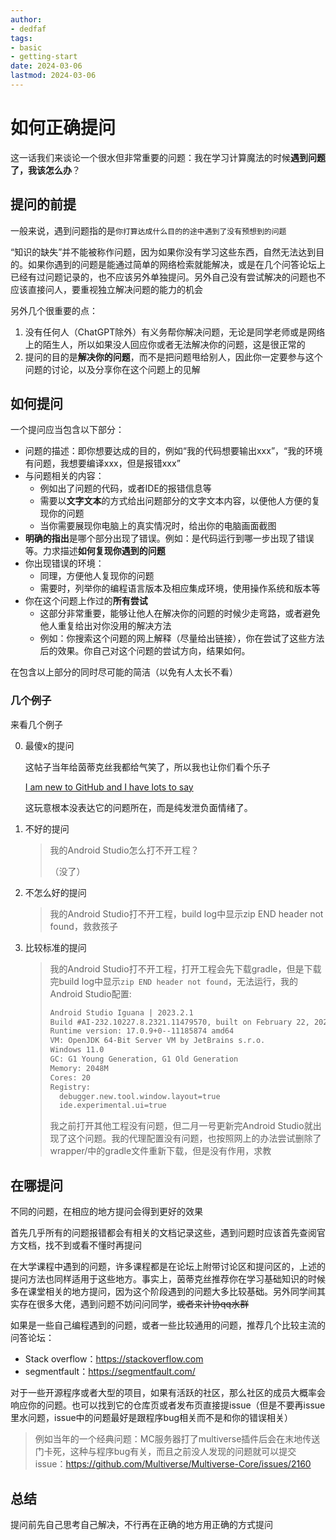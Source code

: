 ```yaml
---
author:
- dedfaf
tags:
- basic
- getting-start
date: 2024-03-06
lastmod: 2024-03-06
---
```



# 如何正确提问

这一话我们来谈论一个很水但非常重要的问题：我在学习计算魔法的时候**遇到问题了，我该怎么办**？

## 提问的前提

一般来说，遇到问题指的是`你打算达成什么目的的途中遇到了没有预想到的问题`

“知识的缺失”并不能被称作问题，因为如果你没有学习这些东西，自然无法达到目的。如果你遇到的问题是能通过简单的网络检索就能解决，或是在几个问答论坛上已经有过问题记录的，也不应该另外单独提问。另外自己没有尝试解决的问题也不应该直接问人，要重视独立解决问题的能力的机会

另外几个很重要的点：

1. 没有任何人（ChatGPT除外）有义务帮你解决问题，无论是同学老师或是网络上的陌生人，所以如果没人回应你或者无法解决你的问题，这是很正常的
2. 提问的目的是**解决你的问题**，而不是把问题甩给别人，因此你一定要参与这个问题的讨论，以及分享你在这个问题上的见解

## 如何提问

一个提问应当包含以下部分：

- 问题的描述：即你想要达成的目的，例如“我的代码想要输出xxx”，“我的环境有问题，我想要编译xxx，但是报错xxx”
- 与问题相关的内容：
  - 例如出了问题的代码，或者IDE的报错信息等
  - 需要以**文字文本**的方式给出问题部分的文字文本内容，以便他人方便的复现你的问题
  - 当你需要展现你电脑上的真实情况时，给出你的电脑画面截图
- **明确的指出**是哪个部分出现了错误。例如：是代码运行到哪一步出现了错误等。力求描述**如何复现你遇到的问题**
- 你出现错误的环境：
  - 同理，方便他人复现你的问题
  - 需要时，列举你的编程语言版本及相应集成环境，使用操作系统和版本等
- 你在这个问题上作过的**所有尝试**
  - 这部分非常重要，能够让他人在解决你的问题的时候少走弯路，或者避免他人重复给出对你没用的解决方法
  - 例如：你搜索这个问题的网上解释（尽量给出链接），你在尝试了这些方法后的效果。你自己对这个问题的尝试方向，结果如何。

在包含以上部分的同时尽可能的简洁（以免有人太长不看）

### 几个例子

来看几个例子

0. 最傻x的提问

    这帖子当年给茵蒂克丝我都给气笑了，所以我也让你们看个乐子

    [I am new to GitHub and I have lots to say](https://www.reddit.com/r/github/comments/1at9br4/i_am_new_to_github_and_i_have_lots_to_say/?share_id=PgaydUZlRDobIywviJrnb&utm_content=1&utm_medium=android_app&utm_name=androidcss&utm_source=share&utm_term=1)

    这玩意根本没表达它的问题所在，而是纯发泄负面情绪了。

1. 不好的提问

    > 我的Android Studio怎么打不开工程？
    > 
    > （没了）

2. 不怎么好的提问

    > 我的Android Studio打不开工程，build log中显示zip END header not found，救救孩子

3. 比较标准的提问

    > 我的Android Studio打不开工程，打开工程会先下载gradle，但是下载完build log中显示`zip END header not found`，无法运行，我的Android Studio配置:
    >
    > ``` txt
    > Android Studio Iguana | 2023.2.1
    > Build #AI-232.10227.8.2321.11479570, built on February 22, 2024
    > Runtime version: 17.0.9+0--11185874 amd64
    > VM: OpenJDK 64-Bit Server VM by JetBrains s.r.o.
    > Windows 11.0
    > GC: G1 Young Generation, G1 Old Generation
    > Memory: 2048M
    > Cores: 20
    > Registry:
    >   debugger.new.tool.window.layout=true
    >   ide.experimental.ui=true
    > ```
    >
    > 我之前打开其他工程没有问题，但二月一号更新完Android Studio就出现了这个问题。我的代理配置没有问题，也按照网上的办法尝试删除了wrapper/中的gradle文件重新下载，但是没有作用，求教

## 在哪提问

不同的问题，在相应的地方提问会得到更好的效果

首先几乎所有的问题报错都会有相关的文档记录这些，遇到问题时应该首先查阅官方文档，找不到或看不懂时再提问

在大学课程中遇到的问题，许多课程都是在论坛上附带讨论区和提问区的，上述的提问方法也同样适用于这些地方。事实上，茵蒂克丝推荐你在学习基础知识的时候多在课堂相关的地方提问，因为这个阶段遇到的问题大多比较基础。另外同学间其实存在很多大佬，遇到问题不妨问问同学，~~或者来计协qq水群~~

如果是一些自己编程遇到的问题，或者一些比较通用的问题，推荐几个比较主流的问答论坛：

- Stack overflow：<https://stackoverflow.com>
- segmentfault：<https://segmentfault.com/>

对于一些开源程序或者大型的项目，如果有活跃的社区，那么社区的成员大概率会响应你的问题。也可以找到它的仓库页或者发布页直接提issue（但是不要再issue里水问题，issue中的问题最好是跟程序bug相关而不是和你的错误相关）

> 例如当年的一个经典问题：MC服务器打了multiverse插件后会在末地传送门卡死，这种与程序bug有关，而且之前没人发现的问题就可以提交issue：<https://github.com/Multiverse/Multiverse-Core/issues/2160>

## 总结

提问前先自己思考自己解决，不行再在正确的地方用正确的方式提问

<!-- ``` txt
如果你看到这个了，妈个鸡，这篇真写的头大，他奶奶的，要不是当年快被瞎鸡巴问的整崩溃了才不写这玩意

提问艺术犹如诗，
问题描述要言简。
目标明确别含糊，
尝试过的都列举。

环境信息不可少，
版本号别忘了标。
错误文本需贴心，
解答者事半功倍。

提问前先谷歌转，
官方文档别忘看。
同学间交流心得，
共同进步更显安。

论坛堂前解难题，
Stack Overflow等着你。
不急不躁不心急，
得到答案更开心。
``` -->
